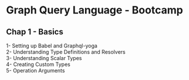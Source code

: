 # Graph Query Language - Bootcamp

## Chap 1 - Basics

1- Setting up Babel and Graphql-yoga </br>
2- Understanding Type Definitions and Resolvers </br>
3- Understanding Scalar Types </br>
4- Creating Custom Types </br>
5- Operation Arguments